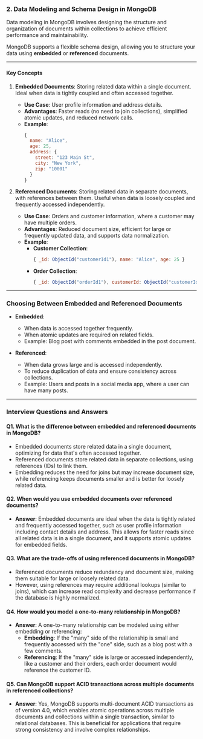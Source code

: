### 2. Data Modeling and Schema Design in MongoDB

Data modeling in MongoDB involves designing the structure and organization of documents within collections to achieve efficient performance and maintainability. 

MongoDB supports a flexible schema design, allowing you to structure your data using **embedded** or **referenced** documents.

---

#### Key Concepts

1. **Embedded Documents**: Storing related data within a single document. Ideal when data is tightly coupled and often accessed together.
   - **Use Case**: User profile information and address details.
   - **Advantages**: Faster reads (no need to join collections), simplified atomic updates, and reduced network calls.
   - **Example**:
     ```javascript
     {
       name: "Alice",
       age: 25,
       address: {
         street: "123 Main St",
         city: "New York",
         zip: "10001"
       }
     }
     ```

2. **Referenced Documents**: Storing related data in separate documents, with references between them. Useful when data is loosely coupled and frequently accessed independently.
   - **Use Case**: Orders and customer information, where a customer may have multiple orders.
   - **Advantages**: Reduced document size, efficient for large or frequently updated data, and supports data normalization.
   - **Example**:
     - **Customer Collection**:
       ```javascript
       { _id: ObjectId("customerId1"), name: "Alice", age: 25 }
       ```
     - **Order Collection**:
       ```javascript
       { _id: ObjectId("orderId1"), customerId: ObjectId("customerId1"), items: ["item1", "item2"], total: 100 }
       ```

---

### Choosing Between Embedded and Referenced Documents

- **Embedded**:
  - When data is accessed together frequently.
  - When atomic updates are required on related fields.
  - Example: Blog post with comments embedded in the post document.

- **Referenced**:
  - When data grows large and is accessed independently.
  - To reduce duplication of data and ensure consistency across collections.
  - Example: Users and posts in a social media app, where a user can have many posts.

---

### Interview Questions and Answers

#### Q1. **What is the difference between embedded and referenced documents in MongoDB?**
   - Embedded documents store related data in a single document, optimizing for data that's often accessed together.
   - Referenced documents store related data in separate collections, using references (IDs) to link them.
   - Embedding reduces the need for joins but may increase document size, while referencing keeps documents smaller and is better for loosely related data.

#### Q2. **When would you use embedded documents over referenced documents?**
   - **Answer**: Embedded documents are ideal when the data is tightly related and frequently accessed together, such as user profile information including contact details and address. This allows for faster reads since all related data is in a single document, and it supports atomic updates for embedded fields.

#### Q3. **What are the trade-offs of using referenced documents in MongoDB?**
   - Referenced documents reduce redundancy and document size, making them suitable for large or loosely related data.
   - However, using references may require additional lookups (similar to joins), which can increase read complexity and decrease performance if the database is highly normalized.

#### Q4. **How would you model a one-to-many relationship in MongoDB?**
   - **Answer**: A one-to-many relationship can be modeled using either embedding or referencing:
     - **Embedding**: If the "many" side of the relationship is small and frequently accessed with the "one" side, such as a blog post with a few comments.
     - **Referencing**: If the "many" side is large or accessed independently, like a customer and their orders, each order document would reference the customer ID.

#### Q5. **Can MongoDB support ACID transactions across multiple documents in referenced collections?**
   - **Answer**: Yes, MongoDB supports multi-document ACID transactions as of version 4.0, which enables atomic operations across multiple documents and collections within a single transaction, similar to relational databases. This is beneficial for applications that require strong consistency and involve complex relationships.